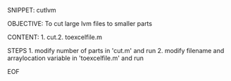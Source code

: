 SNIPPET: cutlvm

OBJECTIVE: To cut large lvm files to smaller parts 

CONTENT: 
     1. cut.2. toexcelfile.m
     
STEPS
     1. modify number of parts in 'cut.m' and run
     2. modify filename and arraylocation variable in 'toexcelfile.m' and run
     




EOF
